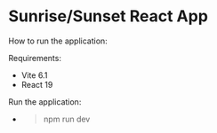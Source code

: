# Sunrise/Sunset React App

How to run the application:

Requirements:

- Vite 6.1
- React 19

Run the application:

- > npm run dev
